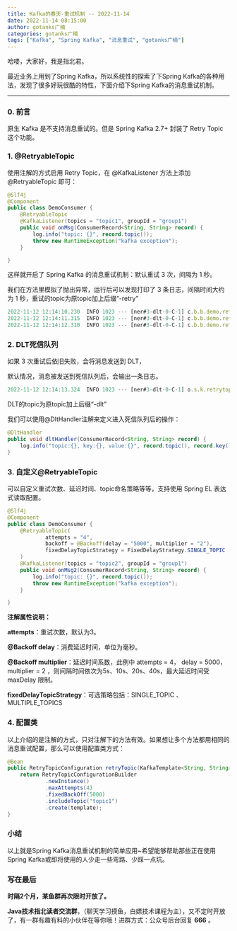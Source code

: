 ```yaml
---
title: Kafka的春天-重试机制 -- 2022-11-14
date: 2022-11-14 08:15:00
author: gotanks广楠
categories: gotanks广楠
tags: ["Kafka", "Spring Kafka", "消息重试", "gotanks广楠"]
---
```



哈喽，大家好，我是指北君。

最近业务上用到了Spring Kafka，所以系统性的探索了下Spring Kafka的各种用法，发现了很多好玩很酷的特性，下面介绍下Spring Kafka的消息重试机制。

---

<!--more-->

### 0. 前言
原生 Kafka 是不支持消息重试的。但是 Spring Kafka 2.7+ 封装了 Retry Topic 这个功能。

### 1. @RetryableTopic
使用注解的方式启用 Retry Topic，在 @KafkaListener 方法上添加 @RetryableTopic 即可：

```java
@Slf4j
@Component
public class DemoConsumer {
    @RetryableTopic
    @KafkaListener(topics = "topic1", groupId = "group1")
    public void onMsg(ConsumerRecord<String, String> record) {
        log.info("topic: {}", record.topic());
        throw new RuntimeException("kafka exception");
    }

}
```
这样就开启了 Spring Kafka 的消息重试机制：默认重试 3 次，间隔为 1 秒。

我们在方法里模拟了抛出异常，运行后可以发现打印了 3 条日志，间隔时间大约为 1 秒，重试的topic为原topic加上后缀“-retry”


```javascript
2022-11-12 12:14:10.230  INFO 1023 --- [ner#3-dlt-0-C-1] c.b.b.demo.retrytopic.KafkaListener: topic: topic1
2022-11-12 12:14:11.315  INFO 1023 --- [ner#3-dlt-0-C-1] c.b.b.demo.retrytopic.KafkaListener: topic: topic1-retry-0  
2022-11-12 12:14:12.310  INFO 1023 --- [ner#3-dlt-0-C-1] c.b.b.demo.retrytopic.KafkaListener: topic: topic1-retry-1  
```


### 2. DLT死信队列

如果 3 次重试后依旧失败，会将消息发送到 DLT，

默认情况，消息被发送到死信队列后，会输出一条日志。


```javascript
2022-11-12 12:14:13.324  INFO 1023 --- [ner#3-dlt-0-C-1] o.s.k.retrytopic.RetryTopicConfigurer    : Received message in dlt listener: topic1-dlt@233  
```

DLT的topic为原topic加上后缀“-dlt”

我们可以使用@DltHandler注解来定义进入死信队列后的操作：


```java
@DltHandler
public void dltHandler(ConsumerRecord<String, String> record) {
    log.info("topic:{}, key:{}, value:{}", record.topic(), record.key(), record.value());
}
```

### 3. 自定义@RetryableTopic

可以自定义重试次数、延迟时间、topic命名策略等等，支持使用 Spring EL 表达式读取配置。

```java
@Slf4j
@Component
public class DemoConsumer {
    @RetryableTopic(
            attempts = "4",
            backoff = @Backoff(delay = "5000", multiplier = "2"),
            fixedDelayTopicStrategy = FixedDelayStrategy.SINGLE_TOPIC
    )
    @KafkaListener(topics = "topic2", groupId = "group1")
    public void onMsg2(ConsumerRecord<String, String> record) {
        log.info("topic: {}", record.topic());
        throw new RuntimeException("kafka exception");
    }

}
```
**注解属性说明：**

**attempts**：重试次数，默认为3。

**@Backoff delay**：消费延迟时间，单位为毫秒。

**@Backoff multiplier**：延迟时间系数，此例中 attempts = 4， delay = 5000， multiplier = 2 ，则间隔时间依次为5s、10s、20s、40s，最大延迟时间受 maxDelay 限制。

**fixedDelayTopicStrategy**：可选策略包括：SINGLE_TOPIC 、MULTIPLE_TOPICS

### 4. 配置类

以上介绍的是注解的方式，只对注解下的方法有效。如果想让多个方法都用相同的消息重试配置，那么可以使用配置类方式：

```java
@Bean
public RetryTopicConfiguration retryTopic(KafkaTemplate<String, String> template) {
    return RetryTopicConfigurationBuilder
            .newInstance()
            .maxAttempts(4)
            .fixedBackOff(5000)
            .includeTopic("topic1")
            .create(template);
}
```


### 小结

以上就是Spring Kafka消息重试机制的简单应用~希望能够帮助那些正在使用Spring Kafka或即将使用的人少走一些弯路、少踩一点坑。

### 写在最后

**时隔2个月，某鱼群再次限时开放了。**

**Java技术指北读者交流群**，（聊天学习摸鱼，白嫖技术课程为主），又不定时开放了，有一群有趣有料的小伙伴在等你哦！进群方式：公众号后台回复 **666** 。
